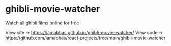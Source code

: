 # ghibli-movie-watcher
Watch all ghibli films online for free

 View site -> https://iamabhas.github.io/ghibli-movie-watcher/
 View code -> https://github.com/iamabhas/react-projects/tree/main/ghibli-movie-watcher

